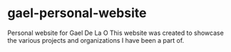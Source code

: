 # gael-personal-website
Personal website for Gael De La O
This website was created to showcase the various projects and organizations I have been a part of.
